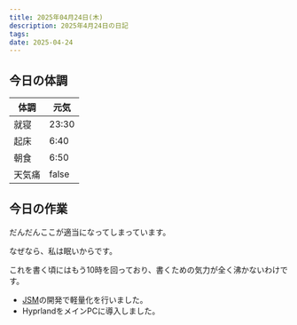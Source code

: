 ```yaml
---
title: 2025年04月24日(木)
description: 2025年4月24日の日記
tags: 
date: 2025-04-24
---
```


## 今日の体調

| 体調  | 元気    |
| --- | ----- |
| 就寝  | 23:30 |
| 起床  | 6:40  |
| 朝食  | 6:50  |
| 天気痛 | false |
## 今日の作業
だんだんここが適当になってしまっています。

なぜなら、私は眠いからです。

これを書く頃にはもう10時を回っており、書くための気力が全く沸かないわけです。

- [JSM](../../../develop/JourneyStreetMap/JourneyStreetMap.md)の開発で軽量化を行いました。
- HyprlandをメインPCに導入しました。